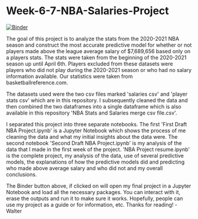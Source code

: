 # Week-6-7-NBA-Salaries-Project

[![Binder](https://mybinder.org/badge_logo.svg)](https://mybinder.org/v2/gh/wallywanderlust/Week-6-7-NBA-Salaries-Project/main?filepath=nbaproject%20resume.ipynb)

The goal of this project is to analyze the stats from the 2020-2021 NBA season and construct the most accurate predictive model for whether or not players made above the league average salary of $7,689,656 based only on a players stats. The stats were taken from the beginning of the 2020-2021 season up until April 6th. Players excluded from these datasets were players who did not play during the 2020-2021 season or who had no salary information available. Our statistics were taken from basketballreference.com.

The datasets used were the two csv files marked 'salaries csv' and 'player stats csv' which are in this repository. I subsequently cleaned the data and then combined the two dataframes into a single dataframe which is also available in this repository 'NBA Stats and Salaries merge csv file.csv'.

I separated this project into three separate notebooks. The first 'First Draft NBA Project.ipynb' is a Jupyter Notebook which shows the process of me cleaning the data and what my initial insights about the data were. The second notebook 'Second Draft NBA Project.ipynb' is my analysis of the data that I made in the first week of the project. 'NBA Project resume.ipynb' is the complete project, my analysis of the data, use of several predictive models, the explanations of how the predictive models did and predicting who made above average salary and who did not and my overall conclusions.

The Binder button above, if clicked on will open my final project in a Jupyter Notebook and load all the necessary packages. You can interact with it, erase the outputs and run it to make sure it works. Hopefully, people can use my project as a guide or for information, etc. Thanks for reading! -Walter
